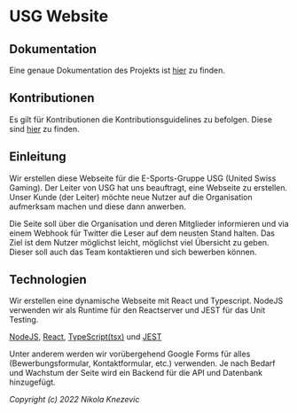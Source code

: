 # USG Website

## Dokumentation

Eine genaue Dokumentation des Projekts ist [hier](./doc/README.md) zu finden.

## Kontributionen

Es gilt für Kontributionen die Kontributionsguidelines zu befolgen.
Diese sind [hier](./doc/README.md#kontribution) zu finden.

## Einleitung

Wir erstellen diese Webseite für die E-Sports-Gruppe USG (United Swiss Gaming). Der Leiter von USG hat uns beauftragt, eine Webseite zu erstellen. Unser Kunde (der Leiter) möchte neue Nutzer auf die Organisation aufmerksam machen und diese dann anwerben.

Die Seite soll über die Organisation und deren Mitglieder informieren und via einem Webhook für Twitter die Leser auf dem neusten Stand halten. Das Ziel ist dem Nutzer möglichst leicht, möglichst viel Übersicht zu geben. Dieser soll auch das Team kontaktieren und sich bewerben können.

## Technologien

Wir erstellen eine dynamische Webseite mit React und Typescript. NodeJS verwenden wir als Runtime für den Reactserver und JEST für das Unit Testing.

[NodeJS](https://nodejjs.org/en/about/), [React](https://reactjs.org), [TypeScript(tsx)](https://www.typescriptlang.org) und [JEST](https://jestjs.io)

Unter anderem werden wir vorübergehend Google Forms für alles (Bewerbungsformular, Kontaktformular, etc.) verwenden. Je nach Bedarf und Wachstum der Seite wird ein Backend für die API und Datenbank hinzugefügt.

*Copyright (c) 2022 Nikola Knezevic*
